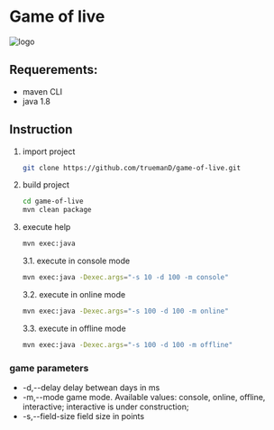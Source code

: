 # Game of live

![logo](offline.jpg)

## Requerements:

* maven CLI
* java 1.8

## Instruction

1. import project
    ```bash
    git clone https://github.com/truemanD/game-of-live.git
    ```

2. build project
    ```bash
    cd game-of-live
    mvn clean package
    ```

3. execute help
    ```bash
    mvn exec:java
    ```

    3.1. execute in console mode

    ```bash
    mvn exec:java -Dexec.args="-s 10 -d 100 -m console"
    ```
    3.2. execute in online mode

    ```bash
    mvn exec:java -Dexec.args="-s 100 -d 100 -m online"
    ```

    3.3. execute in offline mode

    ```bash
    mvn exec:java -Dexec.args="-s 100 -d 100 -m offline"
    ```

### game parameters

* -d,--delay <arg>        delay betwean days in ms
* -m,--mode <arg>         game mode. Available values: console, online, offline, interactive; interactive is under construction;
* -s,--field-size <arg>   field size in points

